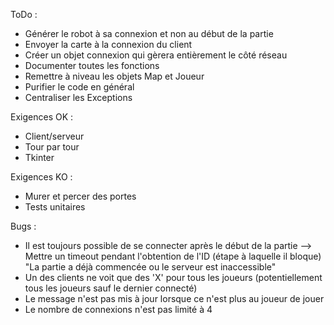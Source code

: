 ToDo :
 - Générer le robot à sa connexion et non au début de la partie
 - Envoyer la carte à la connexion du client
 - Créer un objet connexion qui gèrera entièrement le côté réseau
 - Documenter toutes les fonctions
 - Remettre à niveau les objets Map et Joueur
 - Purifier le code en général
 - Centraliser les Exceptions

Exigences OK :
 - Client/serveur
 - Tour par tour
 - Tkinter

Exigences KO :
 - Murer et percer des portes
 - Tests unitaires

Bugs :
 - Il est toujours possible de se connecter après le début de la partie
    --> Mettre un timeout pendant l'obtention de l'ID (étape à laquelle il bloque)
        "La partie a déjà commencée ou le serveur est inaccessible"
 - Un des clients ne voit que des 'X' pour tous les joueurs (potentiellement tous les joueurs sauf le dernier connecté)
 - Le message n'est pas mis à jour lorsque ce n'est plus au joueur de jouer
 - Le nombre de connexions n'est pas limité à 4